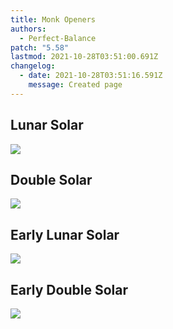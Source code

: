 ```yaml
---
title: Monk Openers
authors:
  - Perfect-Balance
patch: "5.58"
lastmod: 2021-10-28T03:51:00.691Z
changelog:
  - date: 2021-10-28T03:51:16.591Z
    message: Created page
---
```

## Lunar Solar
![](https://i.imgur.com/srvYnTD.png)

## Double Solar
![](https://i.imgur.com/W2t6mG6.png)

## Early Lunar Solar
![](https://i.imgur.com/JuWVG3L.png)

## Early Double Solar
![](https://i.imgur.com/0E1FKUw.png)